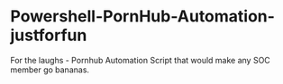 # Powershell-PornHub-Automation-justforfun
For the laughs - Pornhub Automation Script that would make any SOC member go bananas. 
